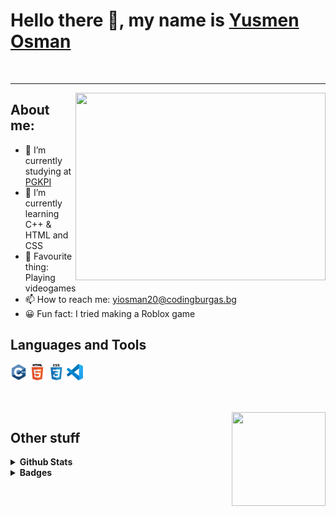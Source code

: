 # Hello there 👋, my name is [Yusmen Osman](https://github.com/YIOsman20/)
<br>
<hr>
 <img  align="right" height="300" width="400" alt="" src="https://i.pinimg.com/originals/f9/13/57/f9135788c6aeeec438abb986f283936c.gif" />


## About me:
- 🔭 I’m currently studying at [PGKPI](https://github.com/codingburgas/)
- 🌱 I’m currently learning C++ & HTML and CSS
- 👾 Favourite thing: Playing videogames
- 📫 How to reach me: yiosman20@codingburgas.bg
- 😀 Fun fact: I tried making a Roblox game
## Languages and Tools

<code><img alt="CPP" width="26px" src="https://raw.githubusercontent.com/github/explore/80688e429a7d4ef2fca1e82350fe8e3517d3494d/topics/cpp/cpp.png" ></code>
<code><img alt="HTML5" width="26px" src="https://raw.githubusercontent.com/github/explore/80688e429a7d4ef2fca1e82350fe8e3517d3494d/topics/html/html.png" ></code>
<code><img alt="CSS3" width="26px" src="https://raw.githubusercontent.com/github/explore/80688e429a7d4ef2fca1e82350fe8e3517d3494d/topics/css/css.png" ></code>
<code><img alt="Visual Studio Code" width="26px" src="https://raw.githubusercontent.com/github/explore/80688e429a7d4ef2fca1e82350fe8e3517d3494d/topics/visual-studio-code/visual-studio-code.png"></code>

<br>
<br>

<img  align="right" height="150" width="150" alt="" src="https://cliply.co/wp-content/uploads/2019/07/371906770_HITTING_TARGET_400x400.gif" />
 
## Other stuff

<details>	
  <summary><b>Github Stats</b></summary>

![Grade](https://github-readme-stats.vercel.app/api?username=YIOsman20&show_icons=true&theme=radical&count_private=true)
</details>

<details>
  <summary><b> Badges</b></summary>
  
<code><img alt="CPP" width="200px" src="https://images.credly.com/size/680x680/images/fd092703-61db-4e9f-9c7c-2211d44ca87d/MOS_Word.png" ></code>
 <code><img alt="CPP" width="200px" src="https://images.credly.com/size/680x680/images/241488f4-9110-41aa-804e-51a8f8ba430d/MTA-Introduction_to_Programming_Using_HTML_and_CSS-600x600.png" ></code>
   

</details> 


